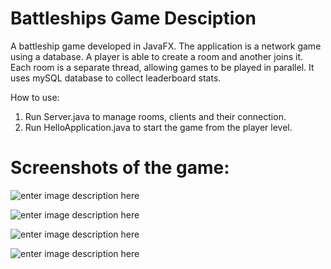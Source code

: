 # Battleships Game Desciption

A battleship game developed in JavaFX. The application is a network game using a database. A player is able to create a room and another joins it. Each room is a separate thread, allowing games to be played in parallel. It uses mySQL database to collect leaderboard stats.

How to use:

1. Run Server.java to manage rooms, clients and their connection.
2. Run HelloApplication.java to start the game from the player level.

# Screenshots of the game:

![enter image description here](https://i.imgur.com/47hpB6p.png)

![enter image description here](https://i.imgur.com/uIQtHi7.png)

![enter image description here](https://i.imgur.com/jOe7Nun.png)

![enter image description here](https://i.imgur.com/gtqgUXo.png)

